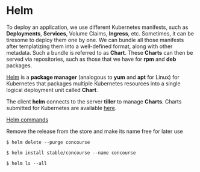 # Helm

To deploy an application, we use different Kubernetes manifests, such as **Deployments**, **Services**, Volume Claims, **Ingress**, etc. Sometimes, it can be tiresome to deploy them one by one. We can bundle all those manifests after templatizing them into a well-defined format, along with other metadata. Such a bundle is referred to as **Chart**. These **Charts** can then be served via repositories, such as those that we have for **rpm** and **deb** packages.

[Helm](https://helm.sh/) is a **package manager** (analogous to **yum** and **apt** for Linux) for Kubernetes that packages multiple Kubernetes resources into a single logical deployment unit called **Chart**.

The client **helm** connects to the server **tiller** to manage **Charts**. Charts submitted for Kubernetes are available [here](https://github.com/helm/charts).

[Helm commands](https://helm.sh/docs/helm/)

Remove the release from the store and make its name free for later use
```
$ helm delete --purge concourse
```


```
$ helm install stable/concourse --name concourse
```


```
$ helm ls --all
```